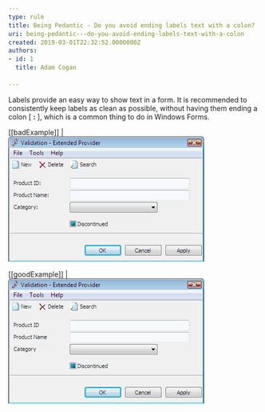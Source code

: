 ```yaml
---
type: rule
title: Being Pedantic - Do you avoid ending labels text with a colon?
uri: being-pedantic---do-you-avoid-ending-labels-text-with-a-colon
created: 2019-03-01T22:32:52.0000000Z
authors:
- id: 1
  title: Adam Cogan

---
```


Labels provide an easy way to show text in a form. It is recommended to consistently keep labels as clean as possible, without having them ending a colon [ **:** ], which is a common thing to do in Windows Forms.
 
[[badExample]]
| ![ Bad Example - Labels with ":" at the end](LabelBad.gif) 

[[goodExample]]
| ![ Good Example - Clean labels without ":"](LabelGood.gif)
